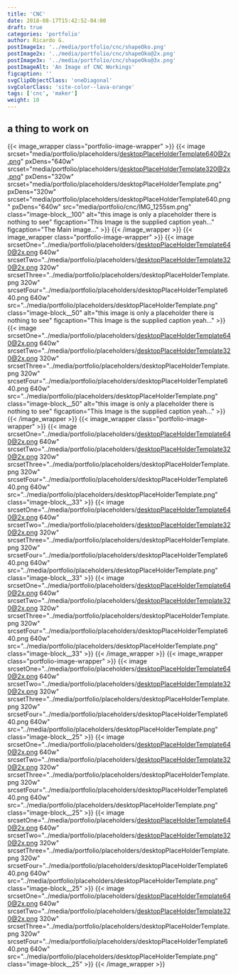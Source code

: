 ```yaml
---
title: 'CNC'
date: 2018-08-17T15:42:52-04:00
draft: true
categories: 'portfolio'
author: Ricardo G.
postImage1x: '../media/portfolio/cnc/shapeOko.png'
postImage2x: '../media/portfolio/cnc/shapeOko@2x.png'
postImage3x: '../media/portfolio/cnc/shapeOko@3x.png'
postImageAlt: 'An Image of CNC Workings'
figcaption: ''
svgClipObjectClass: 'oneDiagonal'
svgColorClass: 'site-color--lava-orange'
tags: ['cnc', 'maker']
weight: 10
---
```


## a thing to work on

{{< image_wrapper class="portfolio-image-wrapper" >}}
{{< image srcset="media/portfolio/placeholders/desktopPlaceHolderTemplate640@2x.png" pxDens="640w" srcset="media/portfolio/placeholders/desktopPlaceHolderTemplate320@2x.png" pxDens="320w" srcset="media/portfolio/placeholders/desktopPlaceHolderTemplate.png" pxDens="320w" srcset="media/portfolio/placeholders/desktopPlaceHolderTemplate640.png" pxDens="640w" src="media/portfolio/cnc/IMG_1255sm.png" class="image-block__100" alt="this image is only a placeholder there is nothing to see" figcaption="This Image is the supplied caption yeah..." figcaption="The Main image..." >}}
{{< /image_wrapper >}}
{{< image_wrapper class="portfolio-image-wrapper" >}}
{{< image srcsetOne="../media/portfolio/placeholders/desktopPlaceHolderTemplate640@2x.png 640w" srcsetTwo="../media/portfolio/placeholders/desktopPlaceHolderTemplate320@2x.png 320w" srcsetThree="../media/portfolio/placeholders/desktopPlaceHolderTemplate.png 320w" srcsetFour="../media/portfolio/placeholders/desktopPlaceHolderTemplate640.png 640w" src="../media/portfolio/placeholders/desktopPlaceHolderTemplate.png" class="image-block__50" alt="this image is only a placeholder there is nothing to see" figcaption="This Image is the supplied caption yeah..." >}}
{{< image srcsetOne="../media/portfolio/placeholders/desktopPlaceHolderTemplate640@2x.png 640w" srcsetTwo="../media/portfolio/placeholders/desktopPlaceHolderTemplate320@2x.png 320w" srcsetThree="../media/portfolio/placeholders/desktopPlaceHolderTemplate.png 320w" srcsetFour="../media/portfolio/placeholders/desktopPlaceHolderTemplate640.png 640w" src="../media/portfolio/placeholders/desktopPlaceHolderTemplate.png"  class="image-block__50" alt="this image is only a placeholder there is nothing to see" figcaption="This Image is the supplied caption yeah..." >}}
{{< /image_wrapper >}}
{{< image_wrapper class="portfolio-image-wrapper" >}}
{{< image srcsetOne="../media/portfolio/placeholders/desktopPlaceHolderTemplate640@2x.png 640w" srcsetTwo="../media/portfolio/placeholders/desktopPlaceHolderTemplate320@2x.png 320w" srcsetThree="../media/portfolio/placeholders/desktopPlaceHolderTemplate.png 320w" srcsetFour="../media/portfolio/placeholders/desktopPlaceHolderTemplate640.png 640w" src="../media/portfolio/placeholders/desktopPlaceHolderTemplate.png" class="image-block__33" >}}
{{< image
    srcsetOne="../media/portfolio/placeholders/desktopPlaceHolderTemplate640@2x.png 640w"
    srcsetTwo="../media/portfolio/placeholders/desktopPlaceHolderTemplate320@2x.png 320w"
    srcsetThree="../media/portfolio/placeholders/desktopPlaceHolderTemplate.png 320w"
    srcsetFour="../media/portfolio/placeholders/desktopPlaceHolderTemplate640.png 640w"
    src="../media/portfolio/placeholders/desktopPlaceHolderTemplate.png"
    class="image-block__33" >}}
{{< image
    srcsetOne="../media/portfolio/placeholders/desktopPlaceHolderTemplate640@2x.png 640w"
    srcsetTwo="../media/portfolio/placeholders/desktopPlaceHolderTemplate320@2x.png 320w"
    srcsetThree="../media/portfolio/placeholders/desktopPlaceHolderTemplate.png 320w"
    srcsetFour="../media/portfolio/placeholders/desktopPlaceHolderTemplate640.png 640w"
    src="../media/portfolio/placeholders/desktopPlaceHolderTemplate.png"
    class="image-block__33" >}}
{{< /image_wrapper >}}
{{< image_wrapper class="portfolio-image-wrapper" >}}
{{< image
    srcsetOne="../media/portfolio/placeholders/desktopPlaceHolderTemplate640@2x.png 640w"
    srcsetTwo="../media/portfolio/placeholders/desktopPlaceHolderTemplate320@2x.png 320w"
    srcsetThree="../media/portfolio/placeholders/desktopPlaceHolderTemplate.png 320w"
    srcsetFour="../media/portfolio/placeholders/desktopPlaceHolderTemplate640.png 640w"
    src="../media/portfolio/placeholders/desktopPlaceHolderTemplate.png"
    class="image-block__25" >}}
{{< image
    srcsetOne="../media/portfolio/placeholders/desktopPlaceHolderTemplate640@2x.png 640w"
    srcsetTwo="../media/portfolio/placeholders/desktopPlaceHolderTemplate320@2x.png 320w"
    srcsetThree="../media/portfolio/placeholders/desktopPlaceHolderTemplate.png 320w"
    srcsetFour="../media/portfolio/placeholders/desktopPlaceHolderTemplate640.png 640w"
    src="../media/portfolio/placeholders/desktopPlaceHolderTemplate.png"
    class="image-block__25" >}}
{{< image
    srcsetOne="../media/portfolio/placeholders/desktopPlaceHolderTemplate640@2x.png 640w"
    srcsetTwo="../media/portfolio/placeholders/desktopPlaceHolderTemplate320@2x.png 320w"
    srcsetThree="../media/portfolio/placeholders/desktopPlaceHolderTemplate.png 320w"
    srcsetFour="../media/portfolio/placeholders/desktopPlaceHolderTemplate640.png 640w"
    src="../media/portfolio/placeholders/desktopPlaceHolderTemplate.png"
    class="image-block__25" >}}
{{< image
    srcsetOne="../media/portfolio/placeholders/desktopPlaceHolderTemplate640@2x.png 640w"
    srcsetTwo="../media/portfolio/placeholders/desktopPlaceHolderTemplate320@2x.png 320w"
    srcsetThree="../media/portfolio/placeholders/desktopPlaceHolderTemplate.png 320w"
    srcsetFour="../media/portfolio/placeholders/desktopPlaceHolderTemplate640.png 640w"
    src="../media/portfolio/placeholders/desktopPlaceHolderTemplate.png"
    class="image-block__25" >}}
{{< /image_wrapper >}}

